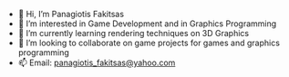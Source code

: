 - 👋 Hi, I’m Panagiotis Fakitsas
- 👀 I’m interested in Game Development and in Graphics Programming 
- 🌱 I’m currently learning rendering techniques on 3D Graphics
- 💞️ I’m looking to collaborate on game projects for games and graphics programming
- 📫 Email: panagiotis_fakitsas@yahoo.com

<!---
PanossF/PanossF is a ✨ special ✨ repository because its `README.md` (this file) appears on your GitHub profile.
You can click the Preview link to take a look at your changes.
--->
